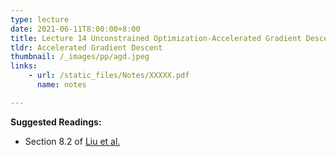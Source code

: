 ```yaml
---
type: lecture
date: 2021-06-11T8:00:00+8:00
title: Lecture 14 Unconstrained Optimization-Accelerated Gradient Descent 
tldr: Accelerated Gradient Descent
thumbnail: /_images/pp/agd.jpeg
links: 
    - url: /static_files/Notes/XXXXX.pdf
      name: notes

---
```

**Suggested Readings:**

- Section 8.2 of [Liu et al.](http://bicmr.pku.edu.cn/~wenzw/optbook/opt1.pdf)


